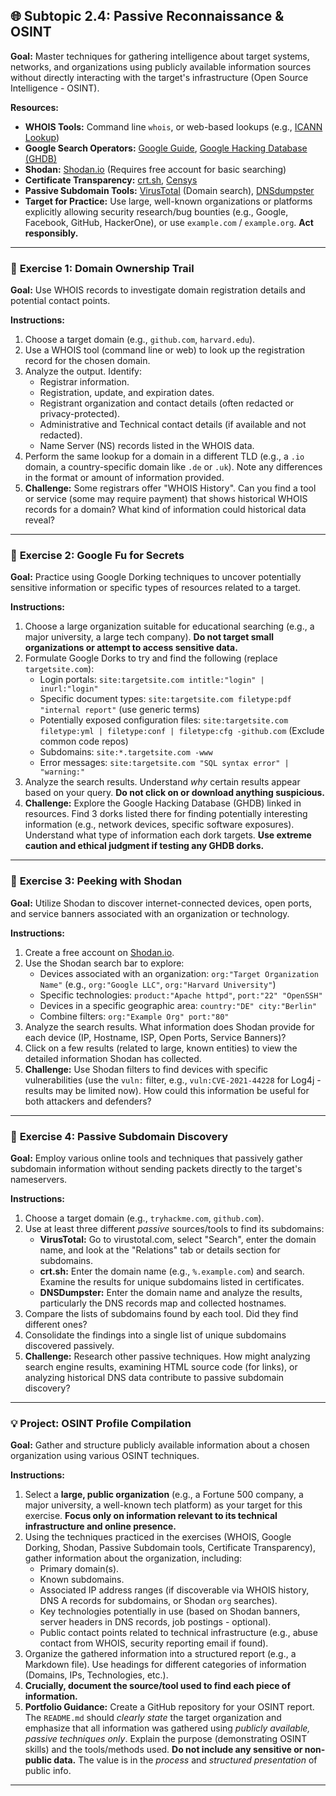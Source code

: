 ## 🌐 Subtopic 2.4: Passive Reconnaissance & OSINT

**Goal:** Master techniques for gathering intelligence about target systems, networks, and organizations using publicly available information sources without directly interacting with the target's infrastructure (Open Source Intelligence - OSINT).

**Resources:**

* **WHOIS Tools:** Command line `whois`, or web-based lookups (e.g., [ICANN Lookup](https://lookup.icann.org/))
* **Google Search Operators:** [Google Guide](https://support.google.com/websearch/answer/2466433), [Google Hacking Database (GHDB)](https://www.exploit-db.com/google-hacking-database)
* **Shodan:** [Shodan.io](https://www.shodan.io/) (Requires free account for basic searching)
* **Certificate Transparency:** [crt.sh](https://crt.sh/), [Censys](https://search.censys.io/certificates)
* **Passive Subdomain Tools:** [VirusTotal](https://www.virustotal.com/) (Domain search), [DNSdumpster](https://dnsdumpster.com/)
* **Target for Practice:** Use large, well-known organizations or platforms explicitly allowing security research/bug bounties (e.g., Google, Facebook, GitHub, HackerOne), or use `example.com` / `example.org`. **Act responsibly.**

---

### 🔹 **Exercise 1: Domain Ownership Trail**

**Goal:** Use WHOIS records to investigate domain registration details and potential contact points.

**Instructions:**

1.  Choose a target domain (e.g., `github.com`, `harvard.edu`).
2.  Use a WHOIS tool (command line or web) to look up the registration record for the chosen domain.
3.  Analyze the output. Identify:
    * Registrar information.
    * Registration, update, and expiration dates.
    * Registrant organization and contact details (often redacted or privacy-protected).
    * Administrative and Technical contact details (if available and not redacted).
    * Name Server (NS) records listed in the WHOIS data.
4.  Perform the same lookup for a domain in a different TLD (e.g., a `.io` domain, a country-specific domain like `.de` or `.uk`). Note any differences in the format or amount of information provided.
5.  **Challenge:** Some registrars offer "WHOIS History". Can you find a tool or service (some may require payment) that shows historical WHOIS records for a domain? What kind of information could historical data reveal?

---

### 🔹 **Exercise 2: Google Fu for Secrets**

**Goal:** Practice using Google Dorking techniques to uncover potentially sensitive information or specific types of resources related to a target.

**Instructions:**

1.  Choose a large organization suitable for educational searching (e.g., a major university, a large tech company). **Do not target small organizations or attempt to access sensitive data.**
2.  Formulate Google Dorks to try and find the following (replace `targetsite.com`):
    * Login portals: `site:targetsite.com intitle:"login" | inurl:"login"`
    * Specific document types: `site:targetsite.com filetype:pdf "internal report"` (use generic terms)
    * Potentially exposed configuration files: `site:targetsite.com filetype:yml | filetype:conf | filetype:cfg -github.com` (Exclude common code repos)
    * Subdomains: `site:*.targetsite.com -www`
    * Error messages: `site:targetsite.com "SQL syntax error" | "warning:"`
3.  Analyze the search results. Understand *why* certain results appear based on your query. **Do not click on or download anything suspicious.**
4.  **Challenge:** Explore the Google Hacking Database (GHDB) linked in resources. Find 3 dorks listed there for finding potentially interesting information (e.g., network devices, specific software exposures). Understand what type of information each dork targets. **Use extreme caution and ethical judgment if testing any GHDB dorks.**

---

### 🔹 **Exercise 3: Peeking with Shodan**

**Goal:** Utilize Shodan to discover internet-connected devices, open ports, and service banners associated with an organization or technology.

**Instructions:**

1.  Create a free account on [Shodan.io](https://www.shodan.io/).
2.  Use the Shodan search bar to explore:
    * Devices associated with an organization: `org:"Target Organization Name"` (e.g., `org:"Google LLC"`, `org:"Harvard University"`)
    * Specific technologies: `product:"Apache httpd"`, `port:"22" "OpenSSH"`
    * Devices in a specific geographic area: `country:"DE" city:"Berlin"`
    * Combine filters: `org:"Example Org" port:"80"`
3.  Analyze the search results. What information does Shodan provide for each device (IP, Hostname, ISP, Open Ports, Service Banners)?
4.  Click on a few results (related to large, known entities) to view the detailed information Shodan has collected.
5.  **Challenge:** Use Shodan filters to find devices with specific vulnerabilities (use the `vuln:` filter, e.g., `vuln:CVE-2021-44228` for Log4j - results may be limited now). How could this information be useful for both attackers and defenders?

---

### 🔹 **Exercise 4: Passive Subdomain Discovery**

**Goal:** Employ various online tools and techniques that passively gather subdomain information without sending packets directly to the target's nameservers.

**Instructions:**

1.  Choose a target domain (e.g., `tryhackme.com`, `github.com`).
2.  Use at least three different *passive* sources/tools to find its subdomains:
    * **VirusTotal:** Go to virustotal.com, select "Search", enter the domain name, and look at the "Relations" tab or details section for subdomains.
    * **crt.sh:** Enter the domain name (e.g., `%.example.com`) and search. Examine the results for unique subdomains listed in certificates.
    * **DNSDumpster:** Enter the domain name and analyze the results, particularly the DNS records map and collected hostnames.
3.  Compare the lists of subdomains found by each tool. Did they find different ones?
4.  Consolidate the findings into a single list of unique subdomains discovered passively.
5.  **Challenge:** Research other passive techniques. How might analyzing search engine results, examining HTML source code (for links), or analyzing historical DNS data contribute to passive subdomain discovery?

---

### 💡 **Project: OSINT Profile Compilation**

**Goal:** Gather and structure publicly available information about a chosen organization using various OSINT techniques.

**Instructions:**

1.  Select a **large, public organization** (e.g., a Fortune 500 company, a major university, a well-known tech platform) as your target for this exercise. **Focus only on information relevant to its technical infrastructure and online presence.**
2.  Using the techniques practiced in the exercises (WHOIS, Google Dorking, Shodan, Passive Subdomain tools, Certificate Transparency), gather information about the organization, including:
    * Primary domain(s).
    * Known subdomains.
    * Associated IP address ranges (if discoverable via WHOIS history, DNS A records for subdomains, or Shodan `org` searches).
    * Key technologies potentially in use (based on Shodan banners, server headers in DNS records, job postings - optional).
    * Public contact points related to technical infrastructure (e.g., abuse contact from WHOIS, security reporting email if found).
3.  Organize the gathered information into a structured report (e.g., a Markdown file). Use headings for different categories of information (Domains, IPs, Technologies, etc.).
4.  **Crucially, document the source/tool used to find each piece of information.**
5.  **Portfolio Guidance:** Create a GitHub repository for your OSINT report. The `README.md` should *clearly state* the target organization and emphasize that all information was gathered using *publicly available, passive techniques only*. Explain the purpose (demonstrating OSINT skills) and the tools/methods used. **Do not include any sensitive or non-public data.** The value is in the *process* and *structured presentation* of public info.

---